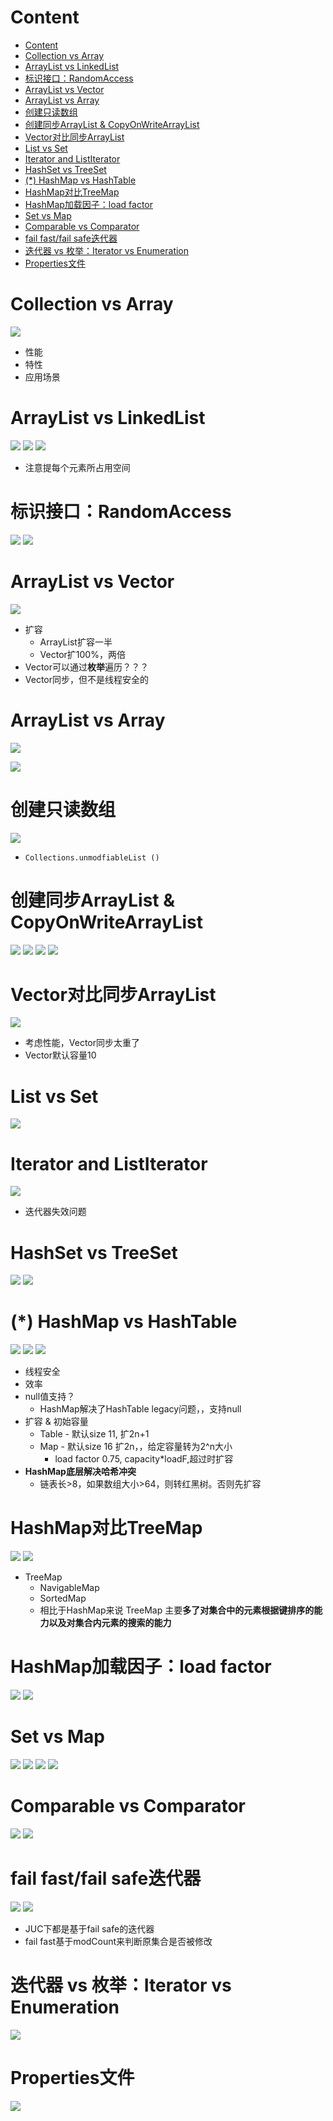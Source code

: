 # Content

* [Content](#content)
* [Collection vs Array](#collection-vs-array)
* [ArrayList vs LinkedList](#arraylist-vs-linkedlist)
* [标识接口：RandomAccess](#标识接口randomaccess)
* [ArrayList vs Vector](#arraylist-vs-vector)
* [ArrayList vs Array](#arraylist-vs-array)
* [创建只读数组](#创建只读数组)
* [创建同步ArrayList & CopyOnWriteArrayList](#创建同步arraylist--copyonwritearraylist)
* [Vector对比同步ArrayList](#vector对比同步arraylist)
* [List vs Set](#list-vs-set)
* [Iterator and ListIterator](#iterator-and-listiterator)
* [HashSet vs TreeSet](#hashset-vs-treeset)
* [(*) HashMap vs HashTable](#-hashmap-vs-hashtable)
* [HashMap对比TreeMap](#hashmap对比treemap)
* [HashMap加载因子：load factor](#hashmap加载因子load-factor)
* [Set vs Map](#set-vs-map)
* [Comparable vs Comparator](#comparable-vs-comparator)
* [fail fast/fail safe迭代器](#fail-fastfail-safe迭代器)
* [迭代器 vs 枚举：Iterator vs Enumeration](#迭代器-vs-枚举iterator-vs-enumeration)
* [Properties文件](#properties文件)

# Collection vs Array

![](/static/2022-09-14-22-04-15.png)

* 性能
* 特性
* 应用场景

# ArrayList vs LinkedList

![](/static/2022-09-15-12-04-40.png)
![](/static/2022-09-15-12-06-24.png)
![](/static/2022-09-15-12-07-06.png)

* 注意提每个元素所占用空间

# 标识接口：RandomAccess

![](/static/2022-09-15-12-11-41.png)
![](/static/2022-09-15-14-11-23.png)

# ArrayList vs Vector

![](/static/2022-09-15-12-15-35.png)

* 扩容
  * ArrayList扩容一半
  * Vector扩100%，两倍
* Vector可以通过**枚举**遍历？？？
* Vector同步，但不是线程安全的

# ArrayList vs Array

![](/static/2022-09-14-19-40-06.png)

![](/static/2022-09-15-13-06-42.png)

# 创建只读数组

![](/static/2022-09-15-13-07-24.png)

* `Collections.unmodfiableList ()`

# 创建同步ArrayList & CopyOnWriteArrayList

![](/static/2022-09-15-14-30-16.png)
![](/static/2022-09-15-14-32-39.png)
![](/static/2022-09-15-14-36-02.png)
![](/static/2022-09-15-14-39-28.png)

# Vector对比同步ArrayList

![](/static/2022-09-15-14-43-40.png)

* 考虑性能，Vector同步太重了
* Vector默认容量10

# List vs Set

![](/static/2022-09-15-12-25-05.png)

# Iterator and ListIterator

![](/static/2022-09-15-12-30-05.png)

* 迭代器失效问题

# HashSet vs TreeSet

![](/static/2022-09-15-12-37-18.png)
![](/static/2022-09-15-12-38-12.png)

# (*) HashMap vs HashTable

![](/static/2022-09-15-14-18-49.png)
![](/static/2022-09-15-14-21-10.png)
![](/static/2022-09-15-14-28-20.png)

* 线程安全
* 效率
* null值支持？
  * HashMap解决了HashTable legacy问题，，支持null
* 扩容 & 初始容量
  * Table - 默认size 11, 扩2n+1
  * Map - 默认size 16 扩2n，，给定容量转为2^n大小
    * load factor 0.75, capacity*loadF,超过时扩容
* **HashMap底层解决哈希冲突**
  * 链表长>8，如果数组大小>64，则转红黑树。否则先扩容

# HashMap对比TreeMap

![](/static/2022-09-15-14-52-10.png)
![](/static/2022-09-15-14-53-47.png)

* TreeMap
  * NavigableMap
  * SortedMap
  * 相比于HashMap来说 TreeMap 主要**多了对集合中的元素根据键排序的能力以及对集合内元素的搜索的能力**

# HashMap加载因子：load factor

![](/static/2022-09-15-13-02-33.png)
![](/static/2022-09-15-13-02-45.png)

# Set vs Map

![](/static/2022-09-15-12-55-38.png)
![](/static/2022-09-15-12-56-44.png)
![](/static/2022-09-15-12-57-31.png)
![](/static/2022-09-15-12-59-28.png)

# Comparable vs Comparator

![](/static/2022-09-15-13-11-14.png)
![](/static/2022-09-15-13-11-22.png)



# fail fast/fail safe迭代器

![](/static/2022-09-15-14-08-14.png)
![](/static/2022-09-15-14-09-41.png)

* JUC下都是基于fail safe的迭代器
* fail fast基于modCount来判断原集合是否被修改

# 迭代器 vs 枚举：Iterator vs Enumeration

![](/static/2022-09-15-14-13-44.png)

# Properties文件

![](/static/2022-09-15-14-16-25.png)